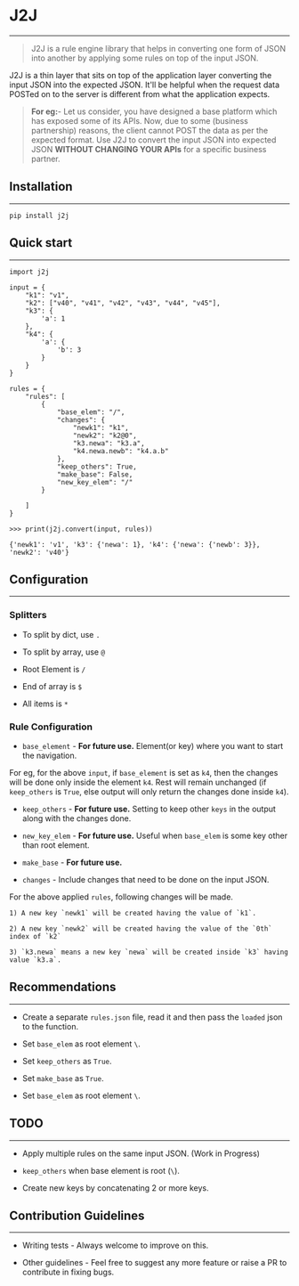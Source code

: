 # J2J #
***
> J2J is a rule engine library that helps in converting one form of JSON into another by applying some rules on top of the input JSON.

J2J is a thin layer that sits on top of the application layer converting the input JSON into the expected JSON. It'll be helpful when the request data POSTed on to the server is different from what the application expects.

> **For eg:**- Let us consider, you have designed a base platform which has exposed some of its APIs. Now, due to some (business partnership)
> reasons, the client cannot POST the data as per the expected format.
> Use J2J to convert the input JSON into expected JSON **WITHOUT
> CHANGING YOUR APIs** for a specific business partner.

## Installation ##
***

    pip install j2j

## Quick start ##
***


    import j2j
    
    input = {
        "k1": "v1",
        "k2": ["v40", "v41", "v42", "v43", "v44", "v45"],
        "k3": {
            'a': 1
        },
        "k4": {
            'a': {
                'b': 3
            }
        }
    }
    
    rules = {
        "rules": [
            {
                "base_elem": "/",
                "changes": {
                    "newk1": "k1",
                    "newk2": "k2@0",
                    "k3.newa": "k3.a",
                    "k4.newa.newb": "k4.a.b"
                },
                "keep_others": True,
                "make_base": False,
                "new_key_elem": "/"
            }
    
        ]
    }
    
    >>> print(j2j.convert(input, rules))

    {'newk1': 'v1', 'k3': {'newa': 1}, 'k4': {'newa': {'newb': 3}}, 'newk2': 'v40'}



## Configuration ##
***

### Splitters

* To split by dict, use `.`

* To split by array, use `@`

* Root Element is `/`

* End of array is `$`

* All items is `*`

### Rule Configuration

* `base_element` - **For future use.** Element(or key) where you want to start the navigation.

For eg, for the above `input`, if `base_element` is set as `k4`, then the changes will be done only inside the element `k4`. Rest will remain unchanged (if `keep_others` is `True`, else output will only return the changes done inside `k4`).

* `keep_others` - **For future use.** Setting to keep other `keys` in the output along with the changes done.

* `new_key_elem` - **For future use.** Useful when `base_elem` is some key other than root element.

* `make_base` - **For future use.**

* `changes` - Include changes that need to be done on the input JSON.

For the above applied `rules`, following changes will be made.

    1) A new key `newk1` will be created having the value of `k1`.
    
    2) A new key `newk2` will be created having the value of the `0th` index of `k2`
    
    3) `k3.newa` means a new key `newa` will be created inside `k3` having value `k3.a`.

## Recommendations
***
* Create a separate `rules.json` file, read it and then pass the `loaded` json to the function.

* Set `base_elem` as root element `\`.

* Set `keep_others` as `True`.

* Set `make_base` as `True`.

* Set `base_elem` as root element `\`.


## TODO ##
***
* Apply multiple rules on the same input JSON. (Work in Progress)

* `keep_others` when base element is root (`\`).

* Create new keys by concatenating 2 or more keys.


## Contribution Guidelines
***

* Writing tests - Always welcome to improve on this.

* Other guidelines - Feel free to suggest any more feature or raise a PR to contribute in fixing bugs.

